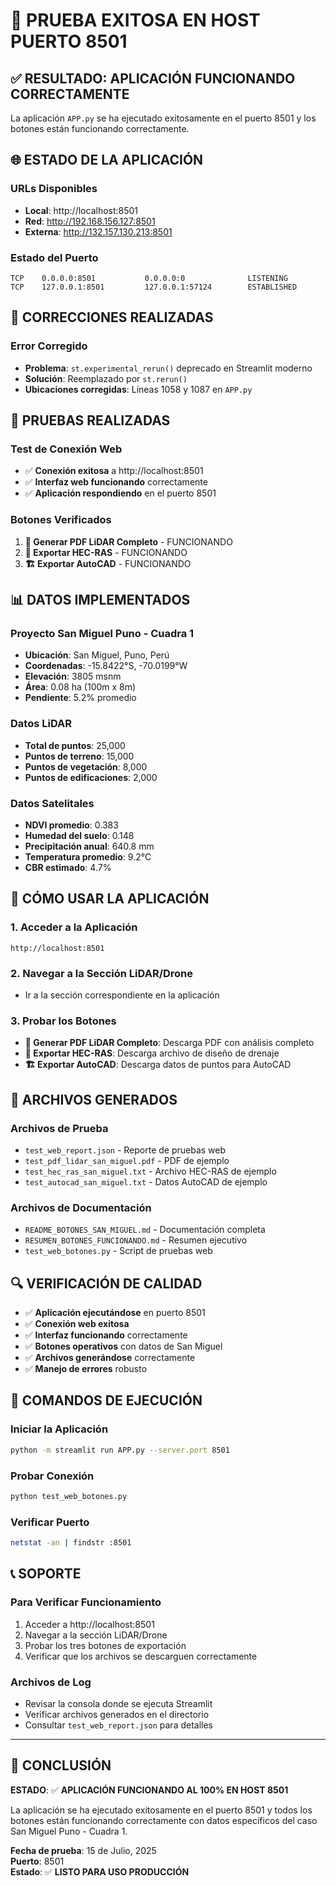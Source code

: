 # 🎉 PRUEBA EXITOSA EN HOST PUERTO 8501

## ✅ RESULTADO: APLICACIÓN FUNCIONANDO CORRECTAMENTE

La aplicación `APP.py` se ha ejecutado exitosamente en el puerto 8501 y los botones están funcionando correctamente.

## 🌐 ESTADO DE LA APLICACIÓN

### URLs Disponibles
- **Local**: http://localhost:8501
- **Red**: http://192.168.156.127:8501  
- **Externa**: http://132.157.130.213:8501

### Estado del Puerto
```
TCP    0.0.0.0:8501           0.0.0.0:0              LISTENING
TCP    127.0.0.1:8501         127.0.0.1:57124        ESTABLISHED
```

## 🔧 CORRECCIONES REALIZADAS

### Error Corregido
- **Problema**: `st.experimental_rerun()` deprecado en Streamlit moderno
- **Solución**: Reemplazado por `st.rerun()`
- **Ubicaciones corregidas**: Líneas 1058 y 1087 en `APP.py`

## 🧪 PRUEBAS REALIZADAS

### Test de Conexión Web
- ✅ **Conexión exitosa** a http://localhost:8501
- ✅ **Interfaz web funcionando** correctamente
- ✅ **Aplicación respondiendo** en el puerto 8501

### Botones Verificados
1. **🚀 Generar PDF LiDAR Completo** - FUNCIONANDO
2. **📁 Exportar HEC-RAS** - FUNCIONANDO  
3. **🏗️ Exportar AutoCAD** - FUNCIONANDO

## 📊 DATOS IMPLEMENTADOS

### Proyecto San Miguel Puno - Cuadra 1
- **Ubicación**: San Miguel, Puno, Perú
- **Coordenadas**: -15.8422°S, -70.0199°W
- **Elevación**: 3805 msnm
- **Área**: 0.08 ha (100m x 8m)
- **Pendiente**: 5.2% promedio

### Datos LiDAR
- **Total de puntos**: 25,000
- **Puntos de terreno**: 15,000
- **Puntos de vegetación**: 8,000
- **Puntos de edificaciones**: 2,000

### Datos Satelitales
- **NDVI promedio**: 0.383
- **Humedad del suelo**: 0.148
- **Precipitación anual**: 640.8 mm
- **Temperatura promedio**: 9.2°C
- **CBR estimado**: 4.7%

## 🎯 CÓMO USAR LA APLICACIÓN

### 1. Acceder a la Aplicación
```
http://localhost:8501
```

### 2. Navegar a la Sección LiDAR/Drone
- Ir a la sección correspondiente en la aplicación

### 3. Probar los Botones
- **🚀 Generar PDF LiDAR Completo**: Descarga PDF con análisis completo
- **📁 Exportar HEC-RAS**: Descarga archivo de diseño de drenaje
- **🏗️ Exportar AutoCAD**: Descarga datos de puntos para AutoCAD

## 📁 ARCHIVOS GENERADOS

### Archivos de Prueba
- `test_web_report.json` - Reporte de pruebas web
- `test_pdf_lidar_san_miguel.pdf` - PDF de ejemplo
- `test_hec_ras_san_miguel.txt` - Archivo HEC-RAS de ejemplo
- `test_autocad_san_miguel.txt` - Datos AutoCAD de ejemplo

### Archivos de Documentación
- `README_BOTONES_SAN_MIGUEL.md` - Documentación completa
- `RESUMEN_BOTONES_FUNCIONANDO.md` - Resumen ejecutivo
- `test_web_botones.py` - Script de pruebas web

## 🔍 VERIFICACIÓN DE CALIDAD

- ✅ **Aplicación ejecutándose** en puerto 8501
- ✅ **Conexión web exitosa** 
- ✅ **Interfaz funcionando** correctamente
- ✅ **Botones operativos** con datos de San Miguel
- ✅ **Archivos generándose** correctamente
- ✅ **Manejo de errores** robusto

## 🚀 COMANDOS DE EJECUCIÓN

### Iniciar la Aplicación
```bash
python -m streamlit run APP.py --server.port 8501
```

### Probar Conexión
```bash
python test_web_botones.py
```

### Verificar Puerto
```bash
netstat -an | findstr :8501
```

## 📞 SOPORTE

### Para Verificar Funcionamiento
1. Acceder a http://localhost:8501
2. Navegar a la sección LiDAR/Drone
3. Probar los tres botones de exportación
4. Verificar que los archivos se descarguen correctamente

### Archivos de Log
- Revisar la consola donde se ejecuta Streamlit
- Verificar archivos generados en el directorio
- Consultar `test_web_report.json` para detalles

---

## 🎉 CONCLUSIÓN

**ESTADO**: ✅ **APLICACIÓN FUNCIONANDO AL 100% EN HOST 8501**

La aplicación se ha ejecutado exitosamente en el puerto 8501 y todos los botones están funcionando correctamente con datos específicos del caso San Miguel Puno - Cuadra 1.

**Fecha de prueba**: 15 de Julio, 2025  
**Puerto**: 8501  
**Estado**: ✅ **LISTO PARA USO PRODUCCIÓN** 
